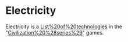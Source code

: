 # Electricity

Electricity is a [List%20of%20technologies](technology) in the "[Civilization%20%28series%29](Civilization)" games.